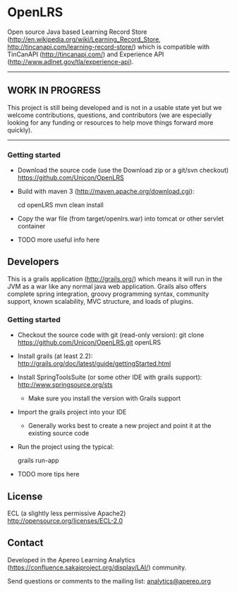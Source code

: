 OpenLRS
=======
Open source Java based Learning Record Store (http://en.wikipedia.org/wiki/Learning_Record_Store, http://tincanapi.com/learning-record-store/) which is compatible with TinCanAPI (http://tincanapi.com/) and Experience API (http://www.adlnet.gov/tla/experience-api).

*************************************************************************************
WORK IN PROGRESS
----------------
This project is still being developed and is not in a usable state yet but we welcome contributions, questions, and contributors (we are especially looking for any funding or resources to help move things forward more quickly).
*************************************************************************************

### Getting started #
* Download the source code (use the Download zip or a git/svn checkout)
    https://github.com/Unicon/OpenLRS
* Build with maven 3 (http://maven.apache.org/download.cgi):

    cd openLRS
    mvn clean install

* Copy the war file (from target/openlrs.war) into tomcat or other servlet container
* TODO more useful info here


Developers
----------
This is a grails application (http://grails.org/) which means it will run in the JVM as a war like any normal java web application. Grails also offers complete spring integration, groovy programming syntax, community support, known scalability, MVC structure, and loads of plugins.

### Getting started #
* Checkout the source code with git (read-only version):
    git clone https://github.com/Unicon/OpenLRS.git openLRS
* Install grails (at least 2.2):
    http://grails.org/doc/latest/guide/gettingStarted.html
* Install SpringToolsSuite (or some other IDE with grails support):
    http://www.springsource.org/sts
    * Make sure you install the version with Grails support
* Import the grails project into your IDE
	* Generally works best to create a new project and point it at the existing source code
* Run the project using the typical:

	grails run-app
* TODO more tips here


License
-------
ECL (a slightly less permissive Apache2)
http://opensource.org/licenses/ECL-2.0

Contact
-------
Developed in the Apereo Learning Analytics (https://confluence.sakaiproject.org/display/LAI/) community.

Send questions or comments to the mailing list: analytics@apereo.org
